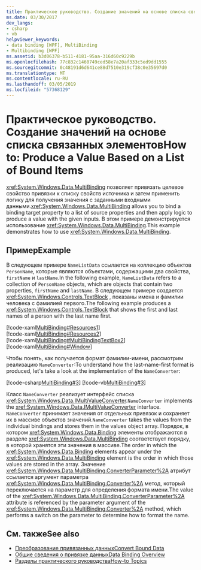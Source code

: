 ```yaml
---
title: Практическое руководство. Создание значений на основе списка связанных элементов
ms.date: 03/30/2017
dev_langs:
- csharp
- vb
helpviewer_keywords:
- data binding [WPF], MultiBinding
- Multibinding [WPF]
ms.assetid: b3d06378-b511-4181-95aa-316d60c9229b
ms.openlocfilehash: 77c832c1460749ced58e7a20af333c5ed9dd1555
ms.sourcegitcommit: 0c48191d6d641ce88d7510e319cf38c0e35697d0
ms.translationtype: MT
ms.contentlocale: ru-RU
ms.lasthandoff: 03/05/2019
ms.locfileid: "57368129"
---
```

# <a name="how-to-produce-a-value-based-on-a-list-of-bound-items"></a><span data-ttu-id="730c9-102">Практическое руководство. Создание значений на основе списка связанных элементов</span><span class="sxs-lookup"><span data-stu-id="730c9-102">How to: Produce a Value Based on a List of Bound Items</span></span>
<span data-ttu-id="730c9-103"><xref:System.Windows.Data.MultiBinding> позволяет привязать целевое свойство привязки к списку свойств источника и затем применить логику для получения значения с заданными входными данными.</span><span class="sxs-lookup"><span data-stu-id="730c9-103"><xref:System.Windows.Data.MultiBinding> allows you to bind a binding target property to a list of source properties and then apply logic to produce a value with the given inputs.</span></span> <span data-ttu-id="730c9-104">В этом примере демонстрируется использование <xref:System.Windows.Data.MultiBinding>.</span><span class="sxs-lookup"><span data-stu-id="730c9-104">This example demonstrates how to use <xref:System.Windows.Data.MultiBinding>.</span></span>  
  
## <a name="example"></a><span data-ttu-id="730c9-105">Пример</span><span class="sxs-lookup"><span data-stu-id="730c9-105">Example</span></span>  
 <span data-ttu-id="730c9-106">В следующем примере `NameListData` ссылается на коллекцию объектов `PersonName`, которые являются объектами, содержащими два свойства, `firstName` и `lastName`.</span><span class="sxs-lookup"><span data-stu-id="730c9-106">In the following example, `NameListData` refers to a collection of `PersonName` objects, which are objects that contain two properties, `firstName` and `lastName`.</span></span> <span data-ttu-id="730c9-107">В следующем примере создается <xref:System.Windows.Controls.TextBlock> , показаны имена и фамилии человека с фамилией первого.</span><span class="sxs-lookup"><span data-stu-id="730c9-107">The following example produces a <xref:System.Windows.Controls.TextBlock> that shows the first and last names of a person with the last name first.</span></span>  
  
 [!code-xaml[MultiBinding#Resources1](~/samples/snippets/csharp/VS_Snippets_Wpf/MultiBinding/CSharp/Window1.xaml#resources1)]  
[!code-xaml[MultiBinding#Resources2](~/samples/snippets/csharp/VS_Snippets_Wpf/MultiBinding/CSharp/Window1.xaml#resources2)]  
[!code-xaml[MultiBinding#MultiBindingTextBox2](~/samples/snippets/csharp/VS_Snippets_Wpf/MultiBinding/CSharp/Window1.xaml#multibindingtextbox2)]  
[!code-xaml[MultiBinding#Window](~/samples/snippets/csharp/VS_Snippets_Wpf/MultiBinding/CSharp/Window1.xaml#window)]  
  
 <span data-ttu-id="730c9-108">Чтобы понять, как получается формат фамилии-имени, рассмотрим реализацию `NameConverter`:</span><span class="sxs-lookup"><span data-stu-id="730c9-108">To understand how the last-name-first format is produced, let's take a look at the implementation of the `NameConverter`:</span></span>  
  
 [!code-csharp[MultiBinding#3](~/samples/snippets/csharp/VS_Snippets_Wpf/MultiBinding/CSharp/NameConverter.cs#3)]
 [!code-vb[MultiBinding#3](~/samples/snippets/visualbasic/VS_Snippets_Wpf/MultiBinding/VisualBasic/NameConverter.vb#3)]  
  
 <span data-ttu-id="730c9-109">Класс `NameConverter` реализует интерфейс списка <xref:System.Windows.Data.IMultiValueConverter>.</span><span class="sxs-lookup"><span data-stu-id="730c9-109">`NameConverter` implements the <xref:System.Windows.Data.IMultiValueConverter> interface.</span></span> <span data-ttu-id="730c9-110">`NameConverter` принимает значения от отдельных привязок и сохраняет их в массиве объектов значений.</span><span class="sxs-lookup"><span data-stu-id="730c9-110">`NameConverter` takes the values from the individual bindings and stores them in the values object array.</span></span> <span data-ttu-id="730c9-111">Порядок, в котором <xref:System.Windows.Data.Binding> элементы отображаются в разделе <xref:System.Windows.Data.MultiBinding> соответствует порядку, в которой хранятся эти значения в массиве.</span><span class="sxs-lookup"><span data-stu-id="730c9-111">The order in which the <xref:System.Windows.Data.Binding> elements appear under the <xref:System.Windows.Data.MultiBinding> element is the order in which those values are stored in the array.</span></span> <span data-ttu-id="730c9-112">Значение <xref:System.Windows.Data.MultiBinding.ConverterParameter%2A> атрибут ссылается аргумент параметра <xref:System.Windows.Data.MultiBinding.Converter%2A> метод, который переключается на параметр для определения формата имени.</span><span class="sxs-lookup"><span data-stu-id="730c9-112">The value of the <xref:System.Windows.Data.MultiBinding.ConverterParameter%2A> attribute is referenced by the parameter argument of the <xref:System.Windows.Data.MultiBinding.Converter%2A> method, which performs a switch on the parameter to determine how to format the name.</span></span>  
  
## <a name="see-also"></a><span data-ttu-id="730c9-113">См. также</span><span class="sxs-lookup"><span data-stu-id="730c9-113">See also</span></span>
- [<span data-ttu-id="730c9-114">Преобразование привязанных данных</span><span class="sxs-lookup"><span data-stu-id="730c9-114">Convert Bound Data</span></span>](how-to-convert-bound-data.md)
- [<span data-ttu-id="730c9-115">Общие сведения о привязке данных</span><span class="sxs-lookup"><span data-stu-id="730c9-115">Data Binding Overview</span></span>](data-binding-overview.md)
- [<span data-ttu-id="730c9-116">Разделы практического руководства</span><span class="sxs-lookup"><span data-stu-id="730c9-116">How-to Topics</span></span>](data-binding-how-to-topics.md)
